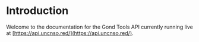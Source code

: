 # Introduction

Welcome to the documentation for the Gond Tools API currently running live at [https://api.uncnso.red/](https://api.uncnso.red/).